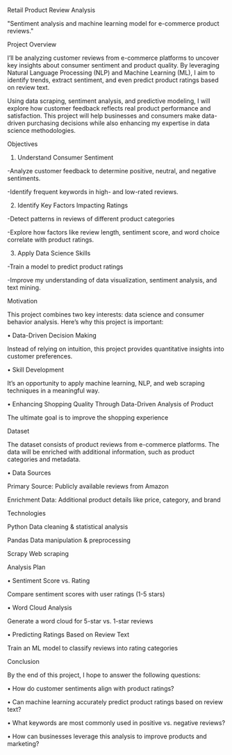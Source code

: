 Retail Product Review Analysis

"Sentiment analysis and machine learning model for e-commerce product reviews."

Project Overview

I’ll be analyzing customer reviews from e-commerce platforms to uncover key insights about consumer sentiment and product quality. By leveraging Natural Language Processing (NLP) and Machine Learning (ML), I aim to identify trends, extract sentiment, and even predict product ratings based on review text.

Using data scraping, sentiment analysis, and predictive modeling, I will explore how customer feedback reflects real product performance and satisfaction. This project will help businesses and consumers make data-driven purchasing decisions while also enhancing my expertise in data science methodologies.

Objectives

1.	Understand Consumer Sentiment

-Analyze customer feedback to determine positive, neutral, and negative sentiments.

-Identify frequent keywords in high- and low-rated reviews.

2.	Identify Key Factors Impacting Ratings

-Detect patterns in reviews of different product categories

-Explore how factors like review length, sentiment score, and word choice correlate with product ratings.

3.	Apply Data Science Skills

-Train a model to predict product ratings

-Improve my understanding of data visualization, sentiment analysis, and text mining.

Motivation

This project combines two key interests: data science and consumer behavior analysis. Here’s why this project is important:

•	Data-Driven Decision Making

 Instead of relying on intuition, this project provides quantitative insights into customer preferences.

•	Skill Development

 It’s an opportunity to apply machine learning, NLP, and web scraping techniques in a meaningful way.

•	Enhancing Shopping Quality Through Data-Driven Analysis of Product

The ultimate goal is to improve the shopping experience

Dataset

The dataset consists of product reviews from e-commerce platforms. The data will be enriched with additional information, such as product categories and metadata.

•	Data Sources

Primary Source: Publicly available reviews from Amazon

Enrichment Data: Additional product details like price, category, and brand

Technologies

Python	Data cleaning & statistical analysis

Pandas	Data manipulation & preprocessing

Scrapy 	Web scraping

Analysis Plan

•	Sentiment Score vs. Rating

Compare sentiment scores with user ratings (1-5 stars)

•	Word Cloud Analysis

Generate a word cloud for 5-star vs. 1-star reviews

•	Predicting Ratings Based on Review Text

Train an ML model to classify reviews into rating categories

Conclusion

By the end of this project, I hope to answer the following questions:

•	How do customer sentiments align with product ratings?

•	Can machine learning accurately predict product ratings based on review text?

•	What keywords are most commonly used in positive vs. negative reviews?

•	How can businesses leverage this analysis to improve products and marketing?

